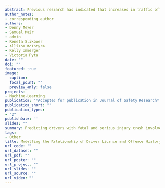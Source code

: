 ```yaml
---
abstract: Previous research has indicated that increases in traffic offences are linked to increased crash involvement rates, making reductions in offending an appropriate measure for evaluating road safety interventions in the short-term. However, the extent to which traffic offending predicts fatal and serious injury (FSI) crash involvement risk is not well established, prompting this new Victorian (Australia) study.  A preliminary cluster analysis was performed to describe the offence data and assess FSI crash involvement risk for each cluster. While controlling demographic and licensing variables the key traffic offences that predict future FSI crash involvement were identified. The large sample size allowed the use of machine learning methods such as random forests, gradient boosting and Least Absolute Shrinkage and Selection Operator (LASSO) regression.  This was done for the all driver sample and five sometimes overlapping groups of drivers; the young, the elderly, and those with a motorcycle licence, a heavy vehicle licence endorsement and,or a history of licence bans. With the exception of the group of drivers who had a history of bans, offence history significantly improved the accuracy of models predicting future FSI crash involvement using demographic and licensing data, suggesting that traffic offences may be an important factor to consider when analysing FSI crash involvement risk and the effects of road safety countermeasures.  The models are helpful for identifying driver groups to target with further road safety countermeasures and for showing that machine learning methods have an important role to play in research of this nature. This research indicates with whom road safety interventions should particularly be applied. Changes to driver demerit policies to better target offences related to FSI crash involvement and repeat traffic offenders who are at greater risk of FSI crash involvement are recommended. 
author_notes:
- corresponding author 
authors:
- Denny Meyer
- Samuel Muir
- admin
- Reneta Slikboer
- Allison McIntyre
- Kelly Imberger
- Victoria Pyta
date: ""
doi: ""
featured: true
image:
  caption: 
  focal_point: ""
  preview_only: false
projects: 
- Machine-Learning
publication: '*Accepted for publication in Journal of Safety Research*'
publication_short: ""
publication_types:
- "2"
publishDate: ""
slides: ""
summary: Predicting drivers with fatal and serious injury crash involvement using their offence history
tags:
- Other
title: Modelling the Relationship of Driver Licence and Offence History with Fatal and Serious Injury Crash Involvement 
url_code: ""
url_dataset: ""
url_pdf: ""
url_poster: ""
url_project: ""
url_slides: ""
url_source: ""
url_video: ""
---
```



